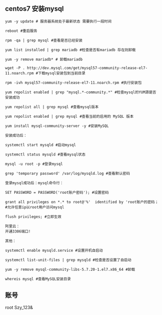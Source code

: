 ## centos7 安装mysql

	yum -y update # 服务器系统处于最新状态 需要执行一段时间

	reboot #重启服务

	rpm -qa | grep mysql #查看是否已经安装

	yum list installed | grep mariadb #检查是否有mariadb 存在则卸载
	
	yum -y remove mariadb* # 卸载mariadb

	wget -P . http://dev.mysql.com/get/mysql57-community-release-el7-11.noarch.rpm #下载mysql安装包到当前目录

	rpm -ivh mysql57-community-release-el7-11.noarch.rpm #执行安装包
	
	yum repolist enabled | grep "mysql.*-community.*" #检查mysql的YUM源是否安装成功

	yum repolist all | grep mysql #查看mysql版本

	yum repolist enabled | grep mysql #查看当前的启用的 MySQL 版本

	yum install mysql-community-server -y #安装MySQL

	安装成功后：

	systemctl start mysqld #启动mysql
	
	systemctl status mysqld #查看mysql状态
	
	mysql -u root -p #登录mysql

	grep 'temporary password' /var/log/mysqld.log #查看默认密码

	登录mysql成功后：mysql命令行：

	SET PASSWORD = PASSWORD('root账户密码'); #设置密码

	grant all privileges on *.* to root@'%'  identified by 'root账户的密码； #允许任意ip以root用户访问mysql

	flush privileges; #立即生效

	阿里云：
	开通3306端口!

	其他：

	systemctl enable mysqld.service #设置开机自启动

	systemctl list-unit-files | grep mysqld #检查是否设置了自启动

	yum -y remove mysql-community-libs-5.7.20-1.el7.x86_64 #卸载

	whereis mysql #查看MySQL安装目录


## 账号
root Szy_123&

	

	
	
	
	

	

	